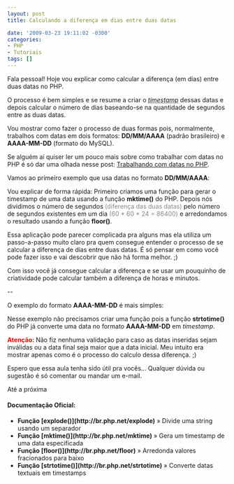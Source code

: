 ```yaml
---
layout: post
title: Calculando a diferença em dias entre duas datas

date: '2009-03-23 19:11:02 -0300'
categories:
- PHP
- Tutoriais
tags: []
---
```

Fala pessoal! Hoje vou explicar como calcular a diferença (em dias) entre duas datas no PHP.

O processo é bem simples e se resume a criar o <abbr title="Quantidade de segundos que se passaram desde 1970 (a Era Unix)"><em>timestamp</em></abbr> dessas datas e depois calcular o número de dias baseando-se na quantidade de segundos entre as duas datas.

Vou mostrar como fazer o processo de duas formas pois, normalmente, trabalhos com datas em dois formatos: <strong>DD/MM/AAAA</strong> (padrão brasileiro) e <strong>AAAA-MM-DD</strong> (formato do MySQL).

Se alguém aí quiser ler um pouco mais sobre como trabalhar com datas no PHP é só dar uma olhada nesse post: [Trabalhando com datas no PHP](/trabalhando-com-datas-no-php).

Vamos ao primeiro exemplo que usa datas no formato <strong>DD/MM/AAAA</strong>:


<div data-gist-id="7f30bc8a59be68a75b28" data-gist-show-loading="false"></div>

Vou explicar de forma rápida: Primeiro criamos uma função para gerar o timestamp de uma data usando a função <strong>mktime()</strong> do PHP. Depois nós dividimos o número de segundos <span style="color: #888888;">(diferença das duas datas)</span> pelo número de segundos existentes em um dia <span style="color: #888888;">(60 * 60 * 24 = 86400)</span> e arredondamos o resultado usando a função <strong>floor()</strong>.

Essa aplicação pode parecer complicada pra alguns mas ela utiliza um passo-a-passo muito claro pra quem consegue entender o processo de se calcular a diferença de dias entre duas datas. É só pensar em como você pode fazer isso e vai descobrir que não há forma melhor. ;)

Com isso você já consegue calcular a diferença e se usar um pouquinho de criatividade pode calcular também a diferença de horas e minutos.

--

O exemplo do formato <strong>AAAA-MM-DD</strong> é mais simples:


<div data-gist-id="a09bef5259be819a7788" data-gist-show-loading="false"></div>

Nesse exemplo não precisamos criar uma função pois a função <strong>strtotime()</strong> do PHP já converte uma data no formato <strong>AAAA-MM-DD</strong> em <em>timestamp</em>.

<strong><span style="color: #ff0000;">Atenção: </span></strong>Não fiz nenhuma validação para caso as datas inseridas sejam inválidas ou a data final seja maior que a data inicial. Meu intuito era mostrar apenas como é o processo do calculo dessa diferença. ;)

Espero que essa aula tenha sido útil pra vocês... Qualquer dúvida ou sugestão é só comentar ou mandar um e-mail.

Até a próxima

<h4>Documentação Oficial:</h4>
<ul>
<li><strong>Função [explode()](http://br.php.net/explode)</strong> » Divide uma string usando um separador</li>
<li><strong>Função [mktime()](http://br.php.net/mktime)</strong> » Gera um timestamp de uma data especificada</li>
<li><strong>Função [floor()](http://br.php.net/floor)</strong> » Arredonda valores fracionados para baixo</li>
<li><strong>Função [strtotime()](http://br.php.net/strtotime)</strong> » Converte datas textuais em timestamps</li>
</ul>
